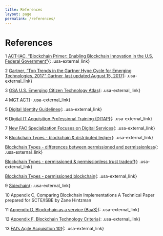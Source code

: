 ```yaml
---
title: References
layout: page
permalink: /references/
---
```


# References

1 [ACT-IAC, “Blockchain Primer: Enabling Blockchain Innovation in the U.S. Federal Government”](https://www.actiac.org/system/files/ACT-IAC%20ENABLING%20BLOCKCHAIN%20INNOVATION_3.pdf){: .usa-external_link}

2 [Gartner, “Top Trends in the Gartner Hype Cycle for Emerging Technologies, 2017,” Gartner, last updated August 15, 2017](https://www.gartner.com/smarterwithgartner/top-trends-in-the-gartner-hype-cycle-for-emerging-technologies-2017/){: .usa-external_link}

3 [GSA U.S. Emerging Citizen Technology Atlas](https://emerging.digital.gov/){: .usa-external_link}

4 [MGT ACT](https://www.congress.gov/115/bills/hr2810/BILLS-115hr2810enr.pdf){: .usa-external_link}

5 [Digital Identity Guidelines](https://pages.nist.gov/800-63-3/){: .usa-external_link}

6 [Digital IT Acquisition Professional Training (DITAP)](https://techfarhub.cio.gov/initiatives/ditap/){: .usa-external_link}

7 [New FAC Specialization Focuses on Digital Services](https://www.fai.gov/announcements/newfac-specialization-focuses-digital-services){: .usa-external_link}

8 
[Blockchain Types - blockchain & distributed ledger](https://blockchainhub.net/blockchains-and-distributed-ledger-technologies-in-general/){: .usa-external_link}

[Blockchain Types - differences between permissioned and permissionless](http://www.sepaforcorporates.com/thoughts/difference-between-permissioned-permissionless-blockchains/){: .usa-external_link}

[Blockchain Types - permissioned & permissionless trust tradeoff](https://www.fjordnet.com/conversations/the-trust-trade-off-permissioned-vs-permissionless-blockchains/){: .usa-external_link}

[Blockchain Types - permissioned blockchain](https://monax.io/explainers/permissioned_blockchains/){: .usa-external_link}

9 [Sidechain](https://genius.com/Adam-back-enabling-blockchain-innovations-with-pegged-sidechains-annotated){: .usa-external_link}

10 Appendix C, Comparing Blockchain Implementations A Technical Paper prepared for SCTE/ISBE by Zane Hintzman

11 [Appendix D, Blockchain as a service (BaaS)](https://www.computerworld.com/article/3237465/enterprise-applications/blockchain-as-a-service-allows-enterprises-test-distributed-ledger-technology.html){: .usa-external_link}

12 [Appendix F, Blockchain Technology Criteria](https://www.researchgate.net/publication/313249614_The_Blockchain_A_Comparison_of_Platforms_and_Their_Uses_Beyond_Bitcoin){: .usa-external_link}

13 [FAI’s Agile Acquisition 101](https://www.fai.gov/media_library/items/show/81){: .usa-external_link}